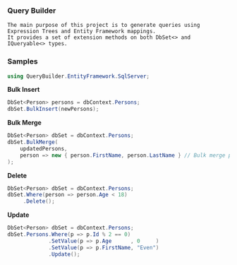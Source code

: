 ### Query Builder

	The main purpose of this project is to generate queries using Expression Trees and Entity Framework mappings.
	It provides a set of extension methods on both DbSet<> and IQueryable<> types.


### Samples

```C#
using QueryBuilder.EntityFramework.SqlServer;
```

**Bulk Insert**
```C#
DbSet<Person> persons = dbContext.Persons;
dbSet.BulkInsert(newPersons);
```

**Bulk Merge**
```C#
DbSet<Person> dbSet = dbContext.Persons;
dbSet.BulkMerge(
	updatedPersons,
	person => new { person.FirstName, person.LastName } // Bulk merge performed using a composite key
);
```

**Delete**
```C#
DbSet<Person> dbSet = dbContext.Persons;
dbSet.Where(person => person.Age < 18)
     .Delete();
```

**Update**
```C#
DbSet<Person> dbSet = dbContext.Persons;
dbSet.Persons.Where(p => p.Id % 2 == 0)
             .SetValue(p => p.Age      , 0     )
             .SetValue(p => p.FirstName, "Even")
             .Update();
```